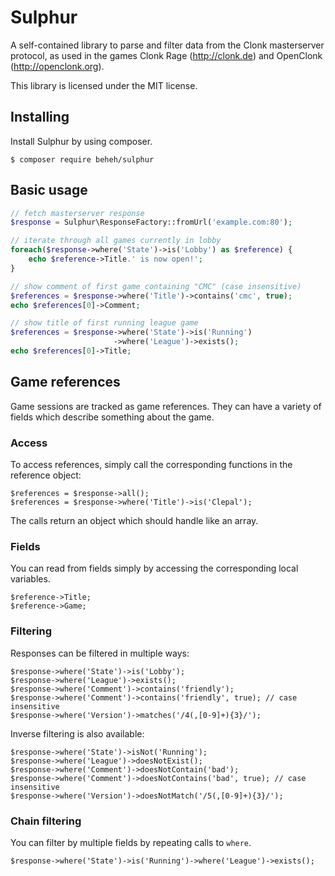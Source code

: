 Sulphur
=======

A self-contained library to parse and filter data from the
Clonk masterserver protocol, as used in the games Clonk Rage
(http://clonk.de) and OpenClonk (http://openclonk.org).

This library is licensed under the MIT license.


Installing
----------

Install Sulphur by using composer.

    $ composer require beheh/sulphur

Basic usage
-----------

```php
// fetch masterserver response
$response = Sulphur\ResponseFactory::fromUrl('example.com:80');

// iterate through all games currently in lobby
foreach($response->where('State')->is('Lobby') as $reference) {
    echo $reference->Title.' is now open!';
}

// show comment of first game containing "CMC" (case insensitive)
$references = $response->where('Title')->contains('cmc', true);
echo $references[0]->Comment;

// show title of first running league game
$references = $response->where('State')->is('Running')
                       ->where('League')->exists();
echo $references[0]->Title;
```

Game references
----------

Game sessions are tracked as game references. They can have a
variety of fields which describe something about the game.

### Access ###

To access references, simply call the corresponding functions in
the reference object:

    $references = $response->all();
    $references = $response->where('Title')->is('Clepal');

The calls return an object which should handle like an array.

### Fields ###

You can read from fields simply by accessing the corresponding local
variables.

    $reference->Title;
    $reference->Game;

### Filtering ###

Responses can be filtered in multiple ways:

    $response->where('State')->is('Lobby');
    $response->where('League')->exists();
    $response->where('Comment')->contains('friendly');
    $response->where('Comment')->contains('friendly', true); // case insensitive
    $response->where('Version')->matches('/4(,[0-9]+){3}/');

Inverse filtering is also available:

    $response->where('State')->isNot('Running');
    $response->where('League')->doesNotExist();
    $response->where('Comment')->doesNotContain('bad');
    $response->where('Comment')->doesNotContains('bad', true); // case insensitive
    $response->where('Version')->doesNotMatch('/5(,[0-9]+){3}/');

### Chain filtering ###

You can filter by multiple fields by repeating calls to `where`.

    $response->where('State')->is('Running')->where('League')->exists();